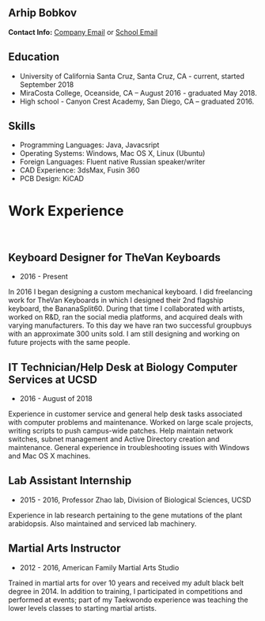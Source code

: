 ## Arhip Bobkov

**Contact Info:** [Company Email](arhip@thevankeyboards.com) or [School Email](abobkov@ucsc.edu) 

## Education

- University of California Santa Cruz, Santa Cruz, CA - current, started September 2018
- MiraCosta College, Oceanside, CA – August 2016 - graduated May 2018.
- High school - Canyon Crest Academy, San Diego, CA – graduated 2016.

## Skills

- Programming Languages: Java, Javacsript
- Operating Systems: Windows, Mac OS X, Linux (Ubuntu)
- Foreign Languages: Fluent native Russian speaker/writer
- CAD Experience: 3dsMax, Fusin 360
- PCB Design: KiCAD


# Work Experience
&nbsp;
## Keyboard Designer for TheVan Keyboards

- 2016 - Present

In 2016 I began designing a custom mechanical keyboard. I did freelancing work for TheVan Keyboards in which I designed their 2nd     flagship keyboard, the BananaSplit60. During that time I collaborated with artists, worked on R&D, ran the social media platforms, and    acquired deals with varying manufacturers. To this day we have ran two successful groupbuys with an approximate 300 units sold. I am    still designing and working on future projects with the same people.

## IT Technician/Help Desk at Biology Computer Services at UCSD

- 2016 - August of 2018

Experience in customer service and general help desk tasks associated with computer problems and maintenance. Worked on large scale projects, writing scripts to push campus-wide patches. Help maintain network switches, subnet management and Active Directory creation and maintenance. General experience in troubleshooting issues with Windows and Mac OS X machines. 

## Lab Assistant Internship

- 2015 - 2016, Professor Zhao lab, Division of Biological Sciences, UCSD

Experience in lab research pertaining to the gene mutations of the plant arabidopsis. Also maintained and serviced lab machinery.

## Martial Arts Instructor

- 2012 - 2016, American Family Martial Arts Studio

Trained in martial arts for over 10 years and received my adult black belt degree in 2014. In addition to training, I participated in competitions and performed at events; part of my Taekwondo experience was teaching the lower levels classes to starting martial artists.


